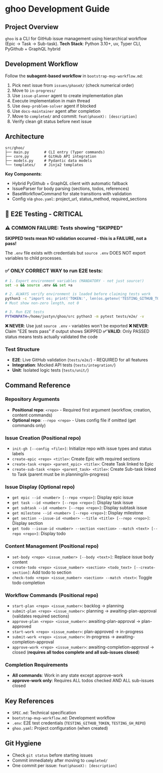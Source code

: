# ghoo Development Guide

## Project Overview
`ghoo` is a CLI for GitHub issue management using hierarchical workflow (Epic → Task → Sub-task).
**Tech Stack**: Python 3.10+, uv, Typer CLI, PyGithub + GraphQL hybrid

## Development Workflow
Follow the **subagent-based workflow** in `bootstrap-mvp-workflow.md`:
1. Pick next issue from `issues/phaseX/` (check numerical order)
2. Move to `in-progress/` 
3. Use `issue-planner` agent to create implementation plan
4. Execute implementation in main thread
5. Use `deep-problem-solver` agent if blocked
6. Use `docs-maintainer` agent after completion
7. Move to `completed/` and commit: `feat(phaseX): [description]`
8. Verify clean git status before next issue

## Architecture
```
src/ghoo/
├── main.py       # CLI entry (Typer commands)
├── core.py       # GitHub API integration  
├── models.py     # Pydantic data models
└── templates/    # Jinja2 templates
```

**Key Components**:
- Hybrid PyGithub + GraphQL client with automatic fallback
- IssueParser for body parsing (sections, todos, references)
- BaseWorkflowCommand for state transitions with validation
- Config via `ghoo.yaml`: project_url, status_method, required_sections

## 🚨 E2E Testing - CRITICAL

### ⚠️ COMMON FAILURE: Tests showing "SKIPPED"
**SKIPPED tests mean NO validation occurred - this is a FAILURE, not a pass!**

The `.env` file exists with credentials but `source .env` DOES NOT export variables to child processes.

### ✅ ONLY CORRECT WAY to run E2E tests:
```bash
# 1. Export environment variables (MANDATORY - not just source!)
set -a && source .env && set +a

# 2. ALWAYS verify environment is loaded before claiming tests work
python3 -c "import os; print('TOKEN:', len(os.getenv('TESTING_GITHUB_TOKEN', '')))"
# Must show non-zero length, not 0

# 3. Run E2E tests
PYTHONPATH=/home/justyn/ghoo/src python3 -m pytest tests/e2e/ -v
```

**❌ NEVER**: Use just `source .env` - variables won't be exported
**❌ NEVER**: Claim "E2E tests pass" if output shows SKIPPED
**✅ VALID**: Only PASSED status means tests actually validated the code

### Test Structure
- **E2E**: Live GitHub validation (`tests/e2e/`) - REQUIRED for all features
- **Integration**: Mocked API tests (`tests/integration/`)
- **Unit**: Isolated logic tests (`tests/unit/`)

## Command Reference

### **Repository Arguments**
- **Positional repo**: `<repo>` - Required first argument (workflow, creation, content commands)
- **Optional repo**: `--repo <repo>` - Uses config file if omitted (get commands only)

### **Issue Creation** (Positional repo)
- `init-gh [--config <file>]`: Initialize repo with issue types and status labels
- `create-epic <repo> <title>`: Create Epic with required sections
- `create-task <repo> <parent_epic> <title>`: Create Task linked to Epic
- `create-sub-task <repo> <parent_task> <title>`: Create Sub-task linked to Task (parent must be in planning/in-progress)

### **Issue Display** (Optional repo)
- `get epic --id <number> [--repo <repo>]`: Display epic issue
- `get task --id <number> [--repo <repo>]`: Display task issue  
- `get subtask --id <number> [--repo <repo>]`: Display subtask issue
- `get milestone --id <number> [--repo <repo>]`: Display milestone
- `get section --issue-id <number> --title <title> [--repo <repo>]`: Display section
- `get todo --issue-id <number> --section <section> --match <text> [--repo <repo>]`: Display todo

### **Content Management** (Positional repo)
- `set-body <repo> <issue_number> [--body <text>]`: Replace issue body content
- `create-todo <repo> <issue_number> <section> <todo_text> [--create-section]`: Add todo to section
- `check-todo <repo> <issue_number> <section> --match <text>`: Toggle todo completion

### **Workflow Commands** (Positional repo)
- `start-plan <repo> <issue_number>`: backlog → planning
- `submit-plan <repo> <issue_number>`: planning → awaiting-plan-approval (validates required sections)
- `approve-plan <repo> <issue_number>`: awaiting-plan-approval → plan-approved
- `start-work <repo> <issue_number>`: plan-approved → in-progress
- `submit-work <repo> <issue_number>`: in-progress → awaiting-completion-approval
- `approve-work <repo> <issue_number>`: awaiting-completion-approval → closed (**requires all todos complete and all sub-issues closed**)

### **Completion Requirements**
- **All commands**: Work in any state except approve-work
- **approve-work only**: Requires ALL todos checked AND ALL sub-issues closed

## Key References
- `SPEC.md`: Technical specification
- `bootstrap-mvp-workflow.md`: Development workflow
- `.env`: E2E test credentials (`TESTING_GITHUB_TOKEN`, `TESTING_GH_REPO`)
- `ghoo.yaml`: Project configuration (when created)

## Git Hygiene
- Check `git status` before starting issues
- Commit immediately after moving to `completed/`
- One commit per issue: `feat(phaseX): [description]`